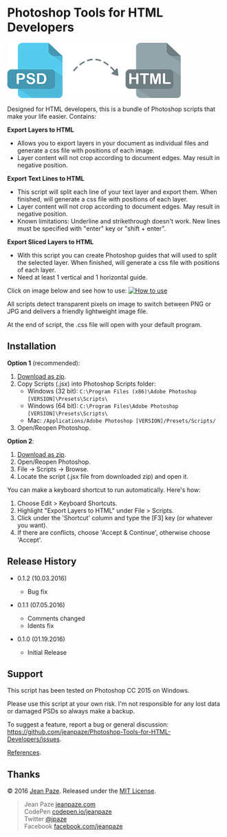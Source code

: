 # Photoshop Tools for HTML Developers

![Art](/presentation/art.jpg?raw=true)

Designed for HTML developers, this is a bundle of Photoshop scripts that make your life easier. Contains:

<b>Export Layers to HTML</b>

* Allows you to export layers in your document as individual files and generate a css file with positions of each image.
* Layer content will not crop according to document edges. May result in negative position.

<b>Export Text Lines to HTML</b>

* This script will split each line of your text layer and export them. When finished, will generate a css file with positions of each layer.
* Layer content will not crop according to document edges. May result in negative position.
* Known limitations: Underline and strikethrough doesn't work. New lines must be specified with "enter" key or "shift + enter".

<b>Export Sliced Layers to HTML</b>

* With this script you can create Photoshop guides that will used to split the selected layer. When finished, will generate a css file with positions of each layer.
* Need at least 1 vertical and 1 horizontal guide.

Click on image below and see how to use:
[![How to use](https://i.vimeocdn.com/video/595096507_640.webp)](https://vimeo.com/185369026)

All scripts detect transparent pixels on image to switch between PNG or JPG and delivers a friendly lightweight image file.

At the end of script, the .css file will open with your default program.

Installation
-----

<b>Option 1</b> (recommended):

1. [Download as zip](https://github.com/jeanpaze/Photoshop-Tools-for-HTML-Developers/archive/master.zip).<br>
2. Copy Scripts (.jsx) into Photoshop Scripts folder:
    * Windows (32 bit): `C:\Program Files (x86)\Adobe Photoshop [VERSION]\Presets\Scripts\`
    * Windows (64 bit): `C:\Program Files\Adobe Photoshop [VERSION]\Presets\Scripts\`
    * Mac: `/Applications/Adobe Photoshop [VERSION]/Presets/Scripts/`
3. Open/Reopen Photoshop.


<b>Option 2</b>:

1. [Download as zip](https://github.com/jeanpaze/Photoshop-Tools-for-HTML-Developers/archive/master.zip).<br>
2. Open/Reopen Photoshop.
3. File -> Scripts -> Browse.
4. Locate the script (.jsx file from downloaded zip) and open it.


You can make a keyboard shortcut to run automatically. Here's how:

1. Choose Edit > Keyboard Shortcuts.
2. Highlight "Export Layers to HTML" under File > Scripts.
3. Click under the 'Shortcut' column and type the [F3] key (or whatever you want).
4. If there are conflicts, choose 'Accept & Continue', otherwise choose 'Accept'.

Release History
-----

* 0.1.2 (10.03.2016)
    * Bug fix

* 0.1.1 (07.05.2016)
    * Comments changed
    * Idents fix

* 0.1.0 (01.19.2016)
    * Initial Release

Support
-------

This script has been tested on Photoshop CC 2015 on Windows.

Please use this script at your own risk. I'm not responsible for any lost data or damaged PSDs so always make a backup.

To suggest a feature, report a bug or general discussion: https://github.com/jeanpaze/Photoshop-Tools-for-HTML-Developers/issues.

[References](https://github.com/jeanpaze/Photoshop-Tools-for-HTML-Developers/blob/master/References.txt).

Thanks
------

© 2016 [Jean Paze](http://jeanpaze.com/). Released under the [MIT License](LICENSE).

> Jean Paze [jeanpaze.com](http://jeanpaze.com/) <br>
> CodePen [codepen.io/jeanpaze](http://codepen.io/jeanpaze/) <br>
> Twitter [@jpaze](http://twitter.com/jpaze) <br>
> Facebook [facebook.com/jeanpaze](https://www.facebook.com/jeanpaze)
